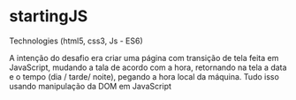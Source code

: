 # startingJS
Technologies (html5, css3, Js - ES6)

A intenção do desafio era criar uma página com transição de tela feita em JavaScript, mudando a tala de acordo com a hora, 
retornando na tela a data e o tempo (dia / tarde/ noite), pegando a hora local da máquina. Tudo isso usando manipulação da DOM em JavaScript
